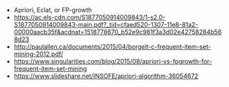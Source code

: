 * Apriori, Eclat, or FP-growth
* https://ac.els-cdn.com/S1877050914009843/1-s2.0-S1877050914009843-main.pdf?_tid=cfaed520-1307-11e8-81a2-00000aacb35f&acdnat=1518778670_b52e9c981f3a3d02e42758284b568d23
* http://paulallen.ca/documents/2015/04/borgelt-c-frequent-item-set-mining-2012.pdf/
* https://www.singularities.com/blog/2015/08/apriori-vs-fpgrowth-for-frequent-item-set-mining
* https://www.slideshare.net/INSOFE/apriori-algorithm-36054672
